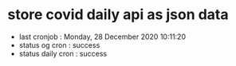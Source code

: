 # store covid daily api as json data

- last cronjob : Monday, 28 December 2020 10:11:20
- status og cron : success
- status daily cron : success
      
      